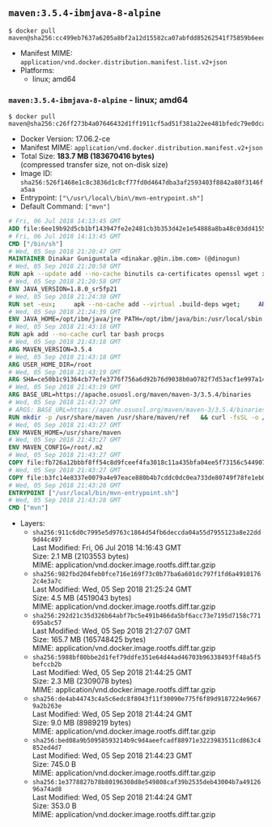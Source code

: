 ## `maven:3.5.4-ibmjava-8-alpine`

```console
$ docker pull maven@sha256:cc499eb7637a6205a8bf2a12d15582ca07abfdd85262541f75859b6eedbd5e98
```

-	Manifest MIME: `application/vnd.docker.distribution.manifest.list.v2+json`
-	Platforms:
	-	linux; amd64

### `maven:3.5.4-ibmjava-8-alpine` - linux; amd64

```console
$ docker pull maven@sha256:c26ff273b4a07646432d1ff1911cf5ad51f381a22ee481bfedc79e0dca8c1b6f
```

-	Docker Version: 17.06.2-ce
-	Manifest MIME: `application/vnd.docker.distribution.manifest.v2+json`
-	Total Size: **183.7 MB (183670416 bytes)**  
	(compressed transfer size, not on-disk size)
-	Image ID: `sha256:526f1468e1c8c3836d1c8cf77fd0d4647dba3af2593403f8842a80f3146fa5aa`
-	Entrypoint: `["\/usr\/local\/bin\/mvn-entrypoint.sh"]`
-	Default Command: `["mvn"]`

```dockerfile
# Fri, 06 Jul 2018 14:13:45 GMT
ADD file:6ee19b92d5cb1bf143947fe2e2481cb3b353d42e1e54888a8ba48c03dd4155f2 in / 
# Fri, 06 Jul 2018 14:13:45 GMT
CMD ["/bin/sh"]
# Wed, 05 Sep 2018 21:20:47 GMT
MAINTAINER Dinakar Guniguntala <dinakar.g@in.ibm.com> (@dinogun)
# Wed, 05 Sep 2018 21:20:58 GMT
RUN apk --update add --no-cache binutils ca-certificates openssl wget xz     && GLIBC_VER="2.25-r0"     && ALPINE_GLIBC_REPO="https://github.com/sgerrand/alpine-pkg-glibc/releases/download"     && wget -q -O /tmp/${GLIBC_VER}.apk ${ALPINE_GLIBC_REPO}/${GLIBC_VER}/glibc-${GLIBC_VER}.apk     && apk add --allow-untrusted /tmp/${GLIBC_VER}.apk     && wget -q -O /tmp/gcc-libs.tar.xz https://www.archlinux.org/packages/core/x86_64/gcc-libs/download     && mkdir /tmp/gcc     && tar -xf /tmp/gcc-libs.tar.xz -C /tmp/gcc     && mv /tmp/gcc/usr/lib/libgcc* /tmp/gcc/usr/lib/libstdc++* /usr/glibc-compat/lib     && strip /usr/glibc-compat/lib/libgcc_s.so.* /usr/glibc-compat/lib/libstdc++.so*     && apk del binutils wget     && rm -rf /tmp/${GLIBC_VER}.apk /tmp/gcc /tmp/gcc-libs.tar.xz /var/cache/apk/*
# Wed, 05 Sep 2018 21:20:58 GMT
ENV JAVA_VERSION=1.8.0_sr5fp21
# Wed, 05 Sep 2018 21:24:38 GMT
RUN set -eux;     apk --no-cache add --virtual .build-deps wget;     ARCH="$(apk --print-arch)";     case "${ARCH}" in        amd64|x86_64)          ESUM='2f9bfcf949023bfccb0eef306bbb82459ddd423bccbcba59df19993fe5450fd5';          YML_FILE='sdk/linux/x86_64/index.yml';          ;;        i386)          ESUM='e635d4540a3ec5f6699e231440308b98b9741c98688eb873d6076e6bcf06260c';          YML_FILE='sdk/linux/i386/index.yml';          ;;        ppc64el|ppc64le)          ESUM='45f5be093a7aeef49508bee482e7a930454745185e949fdd5aaa48635ba22bfd';          YML_FILE='sdk/linux/ppc64le/index.yml';          ;;        s390)          ESUM='02af03f3fc85bca2235aecd298118be2cc4081b46a2077d94de9ed33f481895d';          YML_FILE='sdk/linux/s390/index.yml';          ;;        s390x)          ESUM='cb7ca73df6a488c3f7cf56ded07b6768161dfdb9af346992d823d0607a56bf72';          YML_FILE='sdk/linux/s390x/index.yml';          ;;        *)          echo "Unsupported arch: ${ARCH}";          exit 1;          ;;     esac;     BASE_URL="https://public.dhe.ibm.com/ibmdl/export/pub/systems/cloud/runtimes/java/meta/";     wget -q -U UA_IBM_JAVA_Docker -O /tmp/index.yml ${BASE_URL}/${YML_FILE};     JAVA_URL=$(sed -n '/^'${JAVA_VERSION}:'/{n;s/\s*uri:\s//p}'< /tmp/index.yml);     wget -q -U UA_IBM_JAVA_Docker -O /tmp/ibm-java.bin ${JAVA_URL};     echo "${ESUM}  /tmp/ibm-java.bin" | sha256sum -c -;     echo "INSTALLER_UI=silent" > /tmp/response.properties;     echo "USER_INSTALL_DIR=/opt/ibm/java" >> /tmp/response.properties;     echo "LICENSE_ACCEPTED=TRUE" >> /tmp/response.properties;     mkdir -p /opt/ibm;     chmod +x /tmp/ibm-java.bin;     /tmp/ibm-java.bin -i silent -f /tmp/response.properties;     rm -f /tmp/response.properties;     rm -f /tmp/index.yml;     rm -f /tmp/ibm-java.bin;     apk del .build-deps;
# Wed, 05 Sep 2018 21:24:39 GMT
ENV JAVA_HOME=/opt/ibm/java/jre PATH=/opt/ibm/java/bin:/usr/local/sbin:/usr/local/bin:/usr/sbin:/usr/bin:/sbin:/bin IBM_JAVA_OPTIONS=-XX:+UseContainerSupport
# Wed, 05 Sep 2018 21:43:18 GMT
RUN apk add --no-cache curl tar bash procps
# Wed, 05 Sep 2018 21:43:18 GMT
ARG MAVEN_VERSION=3.5.4
# Wed, 05 Sep 2018 21:43:18 GMT
ARG USER_HOME_DIR=/root
# Wed, 05 Sep 2018 21:43:19 GMT
ARG SHA=ce50b1c91364cb77efe3776f756a6d92b76d9038b0a0782f7d53acf1e997a14d
# Wed, 05 Sep 2018 21:43:19 GMT
ARG BASE_URL=https://apache.osuosl.org/maven/maven-3/3.5.4/binaries
# Wed, 05 Sep 2018 21:43:27 GMT
# ARGS: BASE_URL=https://apache.osuosl.org/maven/maven-3/3.5.4/binaries MAVEN_VERSION=3.5.4 SHA=ce50b1c91364cb77efe3776f756a6d92b76d9038b0a0782f7d53acf1e997a14d USER_HOME_DIR=/root
RUN mkdir -p /usr/share/maven /usr/share/maven/ref   && curl -fsSL -o /tmp/apache-maven.tar.gz ${BASE_URL}/apache-maven-${MAVEN_VERSION}-bin.tar.gz   && echo "${SHA}  /tmp/apache-maven.tar.gz" | sha256sum -c -   && tar -xzf /tmp/apache-maven.tar.gz -C /usr/share/maven --strip-components=1   && rm -f /tmp/apache-maven.tar.gz   && ln -s /usr/share/maven/bin/mvn /usr/bin/mvn
# Wed, 05 Sep 2018 21:43:27 GMT
ENV MAVEN_HOME=/usr/share/maven
# Wed, 05 Sep 2018 21:43:27 GMT
ENV MAVEN_CONFIG=/root/.m2
# Wed, 05 Sep 2018 21:43:27 GMT
COPY file:fb726a12bbbf8ff54c8d9fceef4fa3018c11a435bfa04ee5f73156c544907861 in /usr/local/bin/mvn-entrypoint.sh 
# Wed, 05 Sep 2018 21:43:27 GMT
COPY file:b3fc14e8337e0079a4e97eace880b4b7cddc0dc0ea733de80749f78fe1eb089a in /usr/share/maven/ref/ 
# Wed, 05 Sep 2018 21:43:28 GMT
ENTRYPOINT ["/usr/local/bin/mvn-entrypoint.sh"]
# Wed, 05 Sep 2018 21:43:28 GMT
CMD ["mvn"]
```

-	Layers:
	-	`sha256:911c6d0c7995e5d9763c1864d54fb6deccda04a55d7955123a8e22dd9d44c497`  
		Last Modified: Fri, 06 Jul 2018 14:16:43 GMT  
		Size: 2.1 MB (2103553 bytes)  
		MIME: application/vnd.docker.image.rootfs.diff.tar.gzip
	-	`sha256:982fbd204feb0fce716e169f73c0b77ba6a601dc797f1fd6a49101762c4e3a7c`  
		Last Modified: Wed, 05 Sep 2018 21:25:24 GMT  
		Size: 4.5 MB (4519043 bytes)  
		MIME: application/vnd.docker.image.rootfs.diff.tar.gzip
	-	`sha256:292d21c35d326b64abf7bc5e491b466da5bf6acc73e7195d7158c771695abc57`  
		Last Modified: Wed, 05 Sep 2018 21:27:07 GMT  
		Size: 165.7 MB (165748425 bytes)  
		MIME: application/vnd.docker.image.rootfs.diff.tar.gzip
	-	`sha256:5988bf80bbe2d1fef79ddfe351e64d44ad46703b96338493ff48a5f5befccb2b`  
		Last Modified: Wed, 05 Sep 2018 21:44:25 GMT  
		Size: 2.3 MB (2309078 bytes)  
		MIME: application/vnd.docker.image.rootfs.diff.tar.gzip
	-	`sha256:de4ab44743c4a5c6edc8f8043f11f30090e775f6f89d9187224e96679a2b263e`  
		Last Modified: Wed, 05 Sep 2018 21:44:24 GMT  
		Size: 9.0 MB (8989219 bytes)  
		MIME: application/vnd.docker.image.rootfs.diff.tar.gzip
	-	`sha256:bed08a9b50958593214b9c9d4aeefcadf88971e3223983511cd863c4852ed4d7`  
		Last Modified: Wed, 05 Sep 2018 21:44:23 GMT  
		Size: 745.0 B  
		MIME: application/vnd.docker.image.rootfs.diff.tar.gzip
	-	`sha256:1e3778827b78b80196308d8e549808caf39b2535deb43004b7a4912696a74ad8`  
		Last Modified: Wed, 05 Sep 2018 21:44:24 GMT  
		Size: 353.0 B  
		MIME: application/vnd.docker.image.rootfs.diff.tar.gzip
